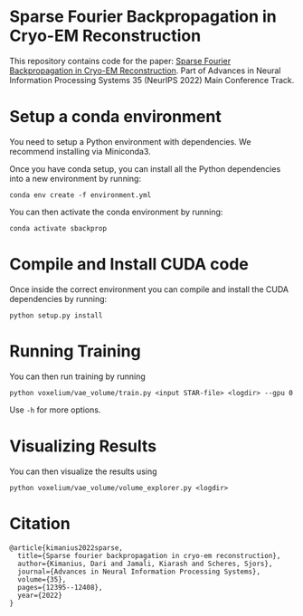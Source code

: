 # Sparse Fourier Backpropagation in Cryo-EM Reconstruction
This repository contains code for the paper: [Sparse Fourier Backpropagation in Cryo-EM Reconstruction](https://proceedings.neurips.cc/paper_files/paper/2022/hash/50729453d56ecf6a8b7be78998776472-Abstract-Conference.html).
Part of Advances in Neural Information Processing Systems 35 (NeurIPS 2022) Main Conference Track.

# Setup a conda environment
You need to setup a Python environment with dependencies. We recommend installing via Miniconda3.

Once you have conda setup, you can install all the Python dependencies into a new environment by running:

```conda env create -f environment.yml```

You can then activate the conda environment by running:

```conda activate sbackprop```

# Compile and Install CUDA code
Once inside the correct environment you can compile and install the CUDA dependencies by running:

```python setup.py install```

# Running Training
You can then run training by running 

```python voxelium/vae_volume/train.py <input STAR-file> <logdir> --gpu 0```

Use ```-h``` for more options.

# Visualizing Results
You can then visualize the results using

```python voxelium/vae_volume/volume_explorer.py <logdir>```

# Citation
```
@article{kimanius2022sparse,
  title={Sparse fourier backpropagation in cryo-em reconstruction},
  author={Kimanius, Dari and Jamali, Kiarash and Scheres, Sjors},
  journal={Advances in Neural Information Processing Systems},
  volume={35},
  pages={12395--12408},
  year={2022}
}
```